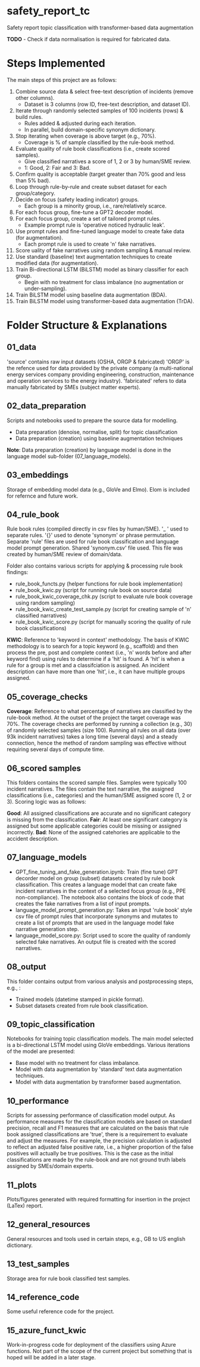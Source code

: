 # safety_report_tc
Safety report topic classification with transformer-based data augmentation

**TODO** - Check if data normalisation is required for fabricated data.

# Steps Implemented
The main steps of this project are as follows:
1. Combine source data & select free-text description of incidents (remove other columns).
    - Dataset is 3 columns (row ID, free-text description, and dataset ID).
2. Iterate through randomly selected samples of 100 incidents (rows) & build rules.
    - Rules added & adjusted during each iteration.
    - In parallel, build domain-specific synonym dictionary.
3. Stop iterating when coverage is above target (e.g., 70%).
    - Coverage is % of sample classified by the rule-book method.
4. Evaluate quality of rule book classifications (i.e., create scored samples).
    - Give classified narratives a score of 1, 2 or 3 by human/SME review.
    - 1: Good, 2: Fair and 3: Bad.
5. Confirm quality is acceptable (target greater than 70% good and less than 5% bad).
6. Loop through rule-by-rule and create subset dataset for each group/category.
7. Decide on focus (safety leading indicator) groups.
    - Each group is a minority group, i.e., rare/relatively scarce.
8. For each focus group, fine-tune a GPT2 decoder model.
9. For each focus group, create a set of tailored prompt rules.
    - Example prompt rule is 'operative noticed hydraulic leak'.
10. Use prompt rules and fine-tuned language model to create fake data (for augmentation).
    - Each prompt rule is used to create 'n' fake narratives.
11. Score uality of fake narratives using random sampling & manual review.
12. Use standard (baseline) text augmentation techniques to create modified data (for augmentation).
13. Train Bi-directional LSTM (BiLSTM) model as binary classifier for each group.
    - Begin with no treatment for class imbalance (no augmentation or under-sampling).
14. Train BiLSTM model using baseline data augmentation (BDA).
15. Train BiLSTM model using transformer-based data augmentation (TrDA).

# Folder Structure & Explanations

## 01_data
'source' contains raw input datasets (OSHA, ORGP & fabricated)
'ORGP' is the refence used for data provided by the private company (a multi-national energy services company providing engineering, construction, maintenance and operation services to the energy industry).
'fabricated' refers to data manually fabricated by SMEs (subject matter experts).

## 02_data_preparation
Scripts and notebooks used to prepare the source data for modelling.
- Data preparation (denoise, normalise, split) for topic classification
- Data preparation (creation) using baseline augmentation techniques

**Note**: Data preparation (creation) by language model is done in the language model sub-folder (07_language_models).

## 03_embeddings
Storage of embedding model data (e.g., GloVe and Elmo).
Elom is included for refernce and future work.

## 04_rule_book
Rule book rules (compiled directly in csv files by human/SME).
'_ ' used to separate rules.
'{}' used to denote 'synonym' or phrase permutation.
Separate 'rule' files are used for rule book classification and language model prompt generation.
Shared 'synonym.csv' file used. This file was created by human/SME review of domain/data.

Folder also contains various scripts for applying & processing rule book findings:
- rule_book_functs.py (helper functions for rule book implementation)
- rule_book_kwic.py (script for running rule book on source data)
- rule_book_kwic_coverage_chk.py (script to evaluate rule book coverage using random sampling)
- rule_book_kwic_create_test_sample.py (script for creating sample of 'n' classified narratives)
- rule_book_kwic_score.py (script for manually scoring the quality of rule book classifications)

**KWIC**: Reference to 'keyword in context' methodology. The basis of KWIC methodology is to search for a topic keyword (e.g., scaffold) and then process the pre, post and complete context (i.e., 'n' words before and after keyword find) using rules to determine if a 'hit' is found. A 'hit' is when a rule for a group is met and a classifciation is assigned. An incident description can have more than one 'hit', i.e., it can have multiple groups assigned.

## 05_coverage_checks
**Coverage**: Reference to what percentage of narratives are classified by the rule-book method. At the outset of the project the target coverage was 70%. The coverage checks are performed by running a collection (e.g., 30) of randomly selected samples (size 100). Running all rules on all data (over 93k incident narratives) takes a long time (several days) and a steady connection, hence the method of random sampling was effective without requiring several days of compute time.

## 06_scored samples
This folders contains the scored sample files. Samples were typically 100 incident narratives. The files contain the text narrative, the assigned classifications (i.e., categories) and the human/SME assigned score (1, 2 or 3). Scoring logic was as follows:

**Good**: All assigned classifications are accurate and no significant category is missing from the classification.
**Fair**: At least one significant category is assigned but some applicable categories could be missing or assigned incorrectly.
**Bad**: None of the assigned catehories are applicable to the accident description.

## 07_language_models
- GPT_fine_tuning_and_fake_generation.ipynb: Train (fine tune) GPT decorder model on group (subset) datasets created by rule book classification. This creates a language model that can create fake incident narratives in the context of a selected focus group (e.g., PPE non-compliance). The notebook also contains the block of code that creates the fake narratives from a list of input prompts.
- language_model_prompt_generation.py: Takes an input 'rule book' style csv file of prompt rules that incorporate synonyms and mutates to create a list of prompts that are used in the language model fake narrative generation step.
- language_model_score.py: Script used to score the quality of randomly selected fake narratives. An output file is created with the scored narratives.

## 08_output
This folder contains output from various analysis and postprocessing steps, e.g., :
- Trained models (datetime stamped in pickle format).
- Subset datasets created from rule book classification.

## 09_topic_classification
Notebooks for training topic classification models. The main model selected is a bi-directional LSTM model using GloVe embeddings. Various iterations of the model are presented:
- Base model with no treatment for class imbalance.
- Model with data augmentation by 'standard' text data augmentation techniques.
- Model with data augmentation by transformer based augmentation.

## 10_performance
Scripts for assessing performance of classification model output. As performance measures for the classification models are based on standard precision, recall and F1 measures that are calculated on the basis that rule book assigned classifications are 'true', there is a requirement to evaluate and adjust the measures. For example, the precision calculation is adjusted to reflect an adjusted false positive rate, i.e., a higher proportion of the false positives will actually be true positives. This is the case as the initial classifications are made by the rule-book and are not ground truth labels assigned by SMEs/domain experts. 

## 11_plots
Plots/figures generated with required formatting for insertion in the project (LaTex) report.

## 12_general_resources
General resources and tools used in certain steps, e.g., GB to US english dictionary.

## 13_test_samples
Storage area for rule book classified test samples.

## 14_reference_code
Some useful reference code for the project.

## 15_azure_funct_kwic
Work-in-progress code for deployment of the classifiers using Azure functions. Not part of the scope of the current project but something that is hoped will be added in a later stage.